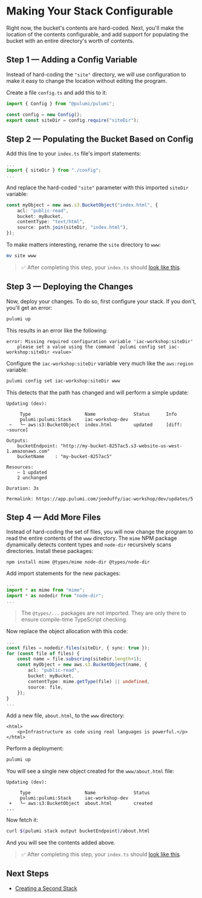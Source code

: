 # Making Your Stack Configurable

Right now, the bucket's contents are hard-coded. Next, you'll make the location of the contents configurable, and add support for populating the bucket with an entire directory's worth of contents.

## Step 1 &mdash; Adding a Config Variable

Instead of hard-coding the `"site"` directory, we will use configuration to make it easy to change the location without editing the program.

Create a file `config.ts` and add this to it:

```typescript
import { Config } from "@pulumi/pulumi";

const config = new Config();
export const siteDir = config.require("siteDir");
```

## Step 2 &mdash; Populating the Bucket Based on Config

Add this line to your `index.ts` file's import statements:

```typescript
...
import { siteDir } from "./config";
...
```

And replace the hard-coded `"site"` parameter with this imported `siteDir` variable:

```typescript
const myObject = new aws.s3.BucketObject("index.html", {
    acl: "public-read",
    bucket: myBucket,
    contentType: "text/html",
    source: path.join(siteDir, "index.html"),
});
```

To make matters interesting, rename the `site` directory to `www`:

```bash
mv site www
```

> :white_check_mark: After completing this step, your `index.ts` should [look like this](./05-making-your-stack-configurable/step2.ts).

## Step 3 &mdash; Deploying the Changes

Now, deploy your changes. To do so, first configure your stack. If you don't, you'll get an error:

```bash
pulumi up
```

This results in an error like the following:

```
error: Missing required configuration variable 'iac-workshop:siteDir'
    please set a value using the command `pulumi config set iac-workshop:siteDir <value>`
```

Configure the `iac-workshop:siteDir` variable very much like the `aws:region` variable:

```bash
pulumi config set iac-workshop:siteDir www
```

This detects that the path has changed and will perform a simple update:

```
Updating (dev):

     Type                    Name              Status      Info
     pulumi:pulumi:Stack     iac-workshop-dev
 ~   └─ aws:s3:BucketObject  index.html        updated     [diff: ~source]

Outputs:
    bucketEndpoint: "http://my-bucket-8257ac5.s3-website-us-west-1.amazonaws.com"
    bucketName    : "my-bucket-8257ac5"

Resources:
    ~ 1 updated
    2 unchanged

Duration: 3s

Permalink: https://app.pulumi.com/joeduffy/iac-workshop/dev/updates/5
```

## Step 4 &mdash; Add More Files

Instead of hard-coding the set of files, you will now change the program to read the entire contents of the `www` directory. The `mime` NPM package dynamically detects content types and `node-dir` recursively scans directories. Install these packages:

```
npm install mime @types/mime node-dir @types/node-dir
```

Add import statements for the new packages:

```typescript
...
import * as mime from "mime";
import * as nodedir from "node-dir";
...
```

> The `@types/...` packages are not imported. They are only there to ensure compile-time TypeScript checking.

Now replace the object allocation with this code:

```typescript
...
const files = nodedir.files(siteDir, { sync: true });
for (const file of files) {
    const name = file.subscring(siteDir.length+1);
    const myObject = new aws.s3.BucketObject(name, {
        acl: "public-read",
        bucket: myBucket,
        contentType: mime.getType(file) || undefined,
        source: file,     
    });
}
...
```

Add a new file, `about.html`, to the `www` directory:

```
<html>
    <p>Infrastructure as code using real languages is powerful.</p>
</html>
```

Perform a deployment:

```bash
pulumi up
```

You will see a single new object created for the `www/about.html` file:

```
Updating (dev):

     Type                    Name              Status
     pulumi:pulumi:Stack     iac-workshop-dev
 +   └─ aws:s3:BucketObject  about.html        created
...
```

Now fetch it:

```bash
curl $(pulumi stack output bucketEndpoint)/about.html
```

And you will see the contents added above.

> :white_check_mark: After completing this step, your `index.ts` should [look like this](./05-making-your-stack-configurable/step4.ts).

## Next Steps

* [Creating a Second Stack](./06-creating-a-second-stack.md)
